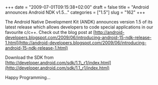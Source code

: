 +++
date = "2009-07-01T09:15:38+02:00"
draft = false
title = "Android announces Android NDK v1.5..."
categories = ["1.5"]
slug = "162"
+++

The Android Native Development Kit (ANDK) announces version 1.5 of its latest release which allows developers to code special applications in our favourite c/c++. Check out the blog post at [http://android-developers.blogspot.com/2009/06/introducing-android-15-ndk-release-1.html](http://android-developers.blogspot.com/2009/06/introducing-android-15-ndk-release-1.html)

Download the SDK from [http://developer.android.com/sdk/1.1\_r1/index.html](http://developer.android.com/sdk/1.1_r1/index.html)

Happy Programming...
